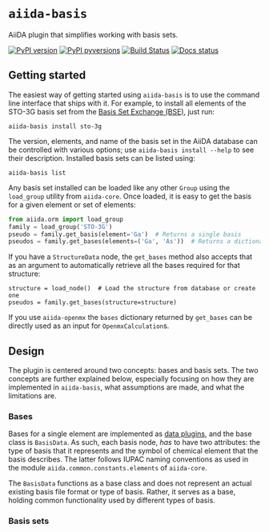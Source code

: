 # `aiida-basis`

AiiDA plugin that simplifies working with basis sets.

[![PyPI version](https://badge.fury.io/py/aiida-pseudo.svg)](https://badge.fury.io/py/aiida-pseudo)
[![PyPI pyversions](https://img.shields.io/pypi/pyversions/aiida-pseudo.svg)](https://pypi.python.org/pypi/aiida-pseudo/)
[![Build Status](https://github.com/aiidateam/aiida-pseudo/workflows/continuous-integration/badge.svg?event=push)](https://github.com/aiidateam/aiida-pseudo/actions)
[![Docs status](https://readthedocs.org/projects/aiida-pseudo/badge)](http://aiida-pseudo.readthedocs.io/)


## Getting started

The easiest way of getting started using `aiida-basis` is to use the command line interface that ships with it.
For example, to install all elements of the STO-3G basis set from the [Basis Set Exchange (BSE)](https://www.basissetexchange.org), just run:

    aiida-basis install sto-3g

The version, elements, and name of the basis set in the AiiDA database can be controlled with various options; use `aiida-basis install --help` to see their description.
Installed basis sets can be listed using:

    aiida-basis list

Any basis set installed can be loaded like any other `Group` using the `load_group` utility from `aiida-core`.
Once loaded, it is easy to get the basis for a given element or set of elements:

```python
from aiida.orm import load_group
family = load_group('STO-3G')
pseudo = family.get_basis(element='Ga')  # Returns a single basis
pseudos = family.get_bases(elements=('Ga', 'As'))  # Returns a dictionary where the keys are the elements
```

If you have a `StructureData` node, the `get_bases` method also accepts that as an argument to automatically retrieve all the bases required for that structure:

    structure = load_node()  # Load the structure from database or create one
    pseudos = family.get_bases(structure=structure)

If you use `aiida-openmx` the `bases` dictionary returned by `get_bases` can be directly used as an input for `OpenmxCalculation`s.

## Design

The plugin is centered around two concepts: bases and basis sets.
The two concepts are further explained below, especially focusing on how they are implemented in `aiida-basis`, what assumptions are made, and what the limitations are.

### Bases

Bases for a single element are implemented as [data plugins](https://aiida-core.readthedocs.io/en/latest/topics/data_types.html#creating-a-data-plugin), and the base class is `BasisData`.
As such, each basis node, _has_ to have two attributes: the type of basis that it represents and the symbol of chemical element that the basis describes.
The latter follows IUPAC naming conventions as used in the module `aiida.common.constants.elements` of `aiida-core`.

The `BasisData` functions as a base class and does not represent an actual existing basis file format or type of basis.
Rather, it serves as a base, holding common functionality used by different types of basis.

### Basis sets
